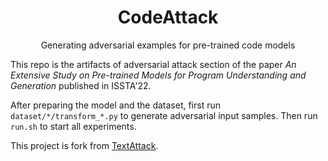 <h1 align="center">CodeAttack</h1>

<p align="center">Generating adversarial examples for pre-trained code models</p>

This repo is the artifacts of adversarial attack section of the paper *An Extensive Study on Pre-trained Models for Program Understanding and Generation* published in ISSTA'22. 

After preparing the model and the dataset, first run `dataset/*/transform_*.py` to generate adversarial input samples. Then run `run.sh` to start all experiments.

This project is fork from [TextAttack](https://github.com/QData/TextAttack).
